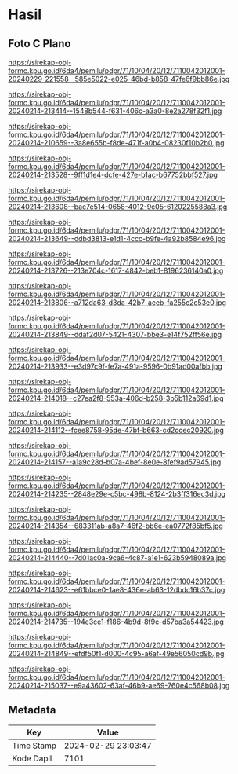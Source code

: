 # Hasil

## Foto C Plano

https://sirekap-obj-formc.kpu.go.id/6da4/pemilu/pdpr/71/10/04/20/12/7110042012001-20240229-221558--585e5022-e025-46bd-b858-47fe6f9bb86e.jpg

https://sirekap-obj-formc.kpu.go.id/6da4/pemilu/pdpr/71/10/04/20/12/7110042012001-20240214-213414--1548b544-f631-406c-a3a0-8e2a278f32f1.jpg

https://sirekap-obj-formc.kpu.go.id/6da4/pemilu/pdpr/71/10/04/20/12/7110042012001-20240214-210659--3a8e655b-f8de-471f-a0b4-08230f10b2b0.jpg

https://sirekap-obj-formc.kpu.go.id/6da4/pemilu/pdpr/71/10/04/20/12/7110042012001-20240214-213528--9ff1d1e4-dcfe-427e-b1ac-b67752bbf527.jpg

https://sirekap-obj-formc.kpu.go.id/6da4/pemilu/pdpr/71/10/04/20/12/7110042012001-20240214-213608--bac7e514-0658-4012-9c05-6120225588a3.jpg

https://sirekap-obj-formc.kpu.go.id/6da4/pemilu/pdpr/71/10/04/20/12/7110042012001-20240214-213649--ddbd3813-e1d1-4ccc-b9fe-4a92b8584e96.jpg

https://sirekap-obj-formc.kpu.go.id/6da4/pemilu/pdpr/71/10/04/20/12/7110042012001-20240214-213726--213e704c-1617-4842-beb1-8196236140a0.jpg

https://sirekap-obj-formc.kpu.go.id/6da4/pemilu/pdpr/71/10/04/20/12/7110042012001-20240214-213806--a712da63-d3da-42b7-aceb-fa255c2c53e0.jpg

https://sirekap-obj-formc.kpu.go.id/6da4/pemilu/pdpr/71/10/04/20/12/7110042012001-20240214-213849--ddaf2d07-5421-4307-bbe3-e14f752ff56e.jpg

https://sirekap-obj-formc.kpu.go.id/6da4/pemilu/pdpr/71/10/04/20/12/7110042012001-20240214-213933--e3d97c9f-fe7a-491a-9596-0b91ad00afbb.jpg

https://sirekap-obj-formc.kpu.go.id/6da4/pemilu/pdpr/71/10/04/20/12/7110042012001-20240214-214018--c27ea2f8-553a-406d-b258-3b5b112a69d1.jpg

https://sirekap-obj-formc.kpu.go.id/6da4/pemilu/pdpr/71/10/04/20/12/7110042012001-20240214-214112--fcee8758-95de-47bf-b663-cd2ccec20920.jpg

https://sirekap-obj-formc.kpu.go.id/6da4/pemilu/pdpr/71/10/04/20/12/7110042012001-20240214-214157--a1a9c28d-b07a-4bef-8e0e-8fef9ad57945.jpg

https://sirekap-obj-formc.kpu.go.id/6da4/pemilu/pdpr/71/10/04/20/12/7110042012001-20240214-214235--2848e29e-c5bc-498b-8124-2b3ff316ec3d.jpg

https://sirekap-obj-formc.kpu.go.id/6da4/pemilu/pdpr/71/10/04/20/12/7110042012001-20240214-214354--683311ab-a8a7-46f2-bb6e-ea0772f85bf5.jpg

https://sirekap-obj-formc.kpu.go.id/6da4/pemilu/pdpr/71/10/04/20/12/7110042012001-20240214-214440--7d01ac0a-9ca6-4c87-a1e1-623b5948089a.jpg

https://sirekap-obj-formc.kpu.go.id/6da4/pemilu/pdpr/71/10/04/20/12/7110042012001-20240214-214623--e61bbce0-1ae8-436e-ab63-12dbdc16b37c.jpg

https://sirekap-obj-formc.kpu.go.id/6da4/pemilu/pdpr/71/10/04/20/12/7110042012001-20240214-214735--194e3ce1-f186-4b9d-8f9c-d57ba3a54423.jpg

https://sirekap-obj-formc.kpu.go.id/6da4/pemilu/pdpr/71/10/04/20/12/7110042012001-20240214-214849--efdf50f1-d000-4c95-a6af-49e56050cd9b.jpg

https://sirekap-obj-formc.kpu.go.id/6da4/pemilu/pdpr/71/10/04/20/12/7110042012001-20240214-215037--e9a43602-63af-46b9-ae69-760e4c568b08.jpg


## Metadata

| Key        | Value               |
| ---------- | ------------------- |
| Time Stamp | 2024-02-29 23:03:47 |
| Kode Dapil | 7101                |



